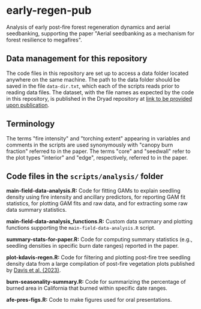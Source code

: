 # early-regen-pub

Analysis of early post-fire forest regeneration dynamics and aerial seedbanking, supporting the paper "Aerial seedbanking as a mechanism for forest resilience to megafires".

## Data management for this repository

The code files in this repository are set up to access a data folder located anywhere on the same machine. The path to the data folder should be saved in the file `data-dir.txt`, which each of the scripts reads prior to reading data files. The dataset, with the file names as expected by the code in this repository, is published in the Dryad repository at [link to be provided upon publication]().

## Terminology

The terms "fire intensity" and "torching extent" appearing in variables and comments in the scripts are used synonymously with "canopy burn fraction" referred to in the paper. The terms "core" and "seedwall" refer to the plot types "interior" and "edge", respectively, referred to in the paper.

## Code files in the `scripts/analysis/` folder

**main-field-data-analysis.R:** Code for fitting GAMs to explain seedling density using fire intensity and ancillary predictors, for reporting GAM fit statistics, for plotting GAM fits and raw data, and for extracting some raw data summary statistics.

**main-field-data-analysis_functions.R:** Custom data summary and plotting functions supporting the `main-field-data-analysis.R` script.

**summary-stats-for-paper.R:** Code for computing summary statistics (e.g., seedling densities in specific burn date ranges) reported in the paper.

**plot-kdavis-regen.R:** Code for filtering and plotting post-fire tree seedling density data from a large compilation of post-fire vegetation plots published by [Davis et al. (2023)](https://www.pnas.org/doi/10.1073/pnas.2208120120).

**burn-seasonality-summary.R:** Code for summarizing the percentage of burned area in California that burned within specific date ranges.

**afe-pres-figs.R:** Code to make figures used for oral presentations.
